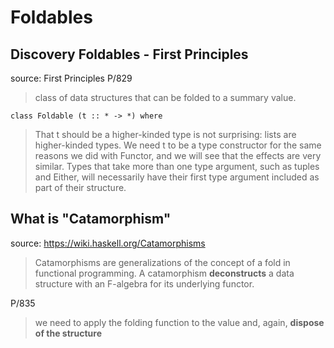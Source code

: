 # Foldables

## Discovery Foldables - First Principles

source: First Principles P/829

> class of data structures that can be folded to a summary value.

`class Foldable (t :: * -> *) where`

> That t should be a higher-kinded type is not surprising:
> lists are higher-kinded types. We need t to be a type constructor for the same reasons we did with Functor, and we will see that the effects are very similar.
> Types that take more than one type argument, such as tuples and Either, will necessarily have their first type argument included as part of their structure.

## What is "Catamorphism"

source: <https://wiki.haskell.org/Catamorphisms>

> Catamorphisms are generalizations of the concept of a fold in functional programming. A catamorphism **deconstructs** a data structure with an F-algebra for its underlying functor.

P/835

> we need to apply the folding function to the value and, again, **dispose of the structure**
